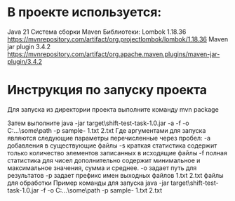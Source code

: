 # В проекте используется:

Java 21
Система сборки Maven
Библиотеки:
Lombok 1.18.36
https://mvnrepository.com/artifact/org.projectlombok/lombok/1.18.36
Maven jar plugin 3.4.2
https://mvnrepository.com/artifact/org.apache.maven.plugins/maven-jar-plugin/3.4.2

# Инструкция по запуску проекта

Для запуска из директории проекта выполните команду mvn package

Затем выполните java -jar target\shift-test-task-1.0.jar -a -f -o C:\...\some\path -p sample- 1.txt 2.txt
Где аргументами для запуска являются следующие параметры перечисленные через пробел:
-a добавления в существующие файлы
-s краткая статистика содержит только количество элементов записанных в исходящие файлы
-f полная статистика для чисел дополнительно содержит минимальное и максимальное значения, сумма и среднее.
-o задает путь для результатов
-p задает префикс имен выходных файлов
1.txt 2.txt файлы для обработки
Пример команды для запуска
java -jar target\shift-test-task-1.0.jar -f -o C:\...\some\path -p sample- 1.txt 2.txt
